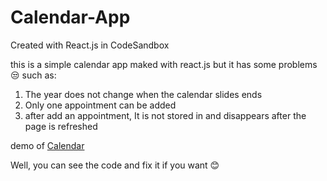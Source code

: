 # Calendar-App

Created with React.js in CodeSandbox

this is a simple calendar app maked with react.js but it has some problems 😒 such as:

1. The year does not change when the calendar slides ends
2. Only one appointment can be added
3. after add an appointment, It is not stored in and disappears after the page is refreshed

demo of <a href="https://nver2.csb.app/">Calendar<a/>

Well, you can see the code and fix it if you want 😊
